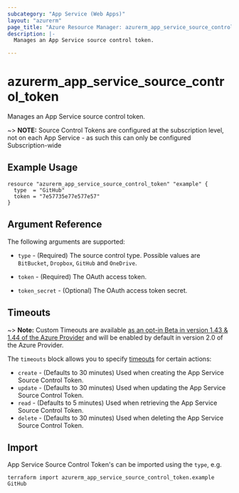 ```yaml
---
subcategory: "App Service (Web Apps)"
layout: "azurerm"
page_title: "Azure Resource Manager: azurerm_app_service_source_control_token"
description: |-
  Manages an App Service source control token.

---
```


# azurerm_app_service_source_control_token

Manages an App Service source control token.

~> **NOTE:** Source Control Tokens are configured at the subscription level, not on each App Service - as such this can only be configured Subscription-wide

## Example Usage

```hcl
resource "azurerm_app_service_source_control_token" "example" {
  type  = "GitHub"
  token = "7e57735e77e577e57"
}
```

## Argument Reference

The following arguments are supported:

* `type` - (Required) The source control type. Possible values are `BitBucket`, `Dropbox`, `GitHub` and `OneDrive`.

* `token` - (Required) The OAuth access token.

* `token_secret` - (Optional) The OAuth access token secret.

## Timeouts

~> **Note:** Custom Timeouts are available [as an opt-in Beta in version 1.43 & 1.44 of the Azure Provider](/docs/providers/azurerm/guides/2.0-beta.html) and will be enabled by default in version 2.0 of the Azure Provider.

The `timeouts` block allows you to specify [timeouts](https://www.terraform.io/docs/configuration/resources.html#timeouts) for certain actions:

* `create` - (Defaults to 30 minutes) Used when creating the App Service Source Control Token.
* `update` - (Defaults to 30 minutes) Used when updating the App Service Source Control Token.
* `read` - (Defaults to 5 minutes) Used when retrieving the App Service Source Control Token.
* `delete` - (Defaults to 30 minutes) Used when deleting the App Service Source Control Token.

## Import

App Service Source Control Token's can be imported using the `type`, e.g.

```shell
terraform import azurerm_app_service_source_control_token.example GitHub
```
